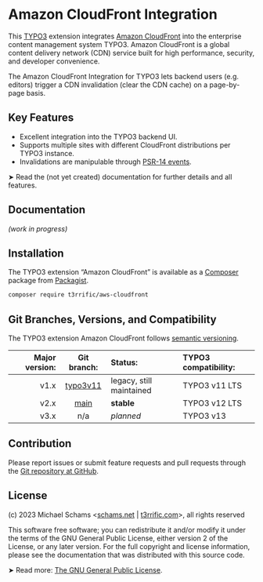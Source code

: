 # Amazon CloudFront Integration

This [TYPO3](https://typo3.org) extension integrates [Amazon CloudFront](https://aws.amazon.com/cloudfront/) into the enterprise content management system TYPO3. Amazon CloudFront is a global content delivery network (CDN) service built for high performance, security, and developer convenience.

The Amazon CloudFront Integration for TYPO3 lets backend users (e.g. editors) trigger a CDN invalidation (clear the CDN cache) on a page-by-page basis.

## Key Features

- Excellent integration into the TYPO3 backend UI.
- Supports multiple sites with different CloudFront distributions per TYPO3 instance.
- Invalidations are manipulable through [PSR-14 events](https://www.php-fig.org/psr/psr-14/).

➤ Read the (not yet created) documentation for further details and all features.

## Documentation

*(work in progress)*

## Installation

The TYPO3 extension “Amazon CloudFront” is available as a [Composer](https://getcomposer.org/) package from [Packagist](https://packagist.org/packages/t3rrific/aws-cloudfront).

```bash
composer require t3rrific/aws-cloudfront
```

## Git Branches, Versions, and Compatibility

The TYPO3 extension Amazon CloudFront follows [semantic versioning](https://semver.org/).

| Major version: | Git branch:                                                            | Status:                  | TYPO3 compatibility: |
|---------------:|:----------------------------------------------------------------------:|:-------------------------|:---------------------|
|           v1.x | [typo3v11](https://github.com/t3rrific/aws-cloudfront/tree/typo3v11)   | legacy, still maintained | TYPO3 v11 LTS        |
|           v2.x | [main](https://github.com/t3rrific/aws-cloudfront/tree/main)           | **stable**               | TYPO3 v12 LTS        |
|           v3.x | n/a                                                                    | *planned*                | TYPO3 v13            |

## Contribution

Please report issues or submit feature requests and pull requests through the [Git repository at GitHub](https://github.com/typo3-on-aws/aws-cloudfront).

## License

(c) 2023 Michael Schams <[schams.net](https://schams.net) | [t3rrific.com](https://t3rrific.com)>, all rights reserved

This software free software; you can redistribute it and/or modify it under the terms of the GNU General Public License, either version 2 of the License, or any later version. For the full copyright and license information, please see the documentation that was distributed with this source code.

➤ Read more: [The GNU General Public License](https://www.gnu.org/licenses/gpl-3.0.html).
